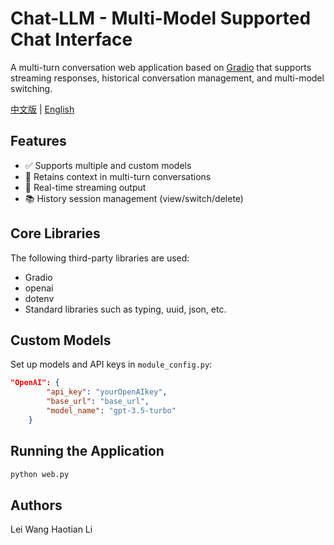 # Chat-LLM - Multi-Model Supported Chat Interface

A multi-turn conversation web application based on [Gradio](https://www.gradio.app/) that supports streaming responses, historical conversation management, and multi-model switching.

[中文版](README.md) | [English](READEME-EN.md)

## Features
- ✅ Supports multiple and custom models
- 🧠 Retains context in multi-turn conversations
- 🔄 Real-time streaming output
- 📚 History session management (view/switch/delete)

## Core Libraries
The following third-party libraries are used:
- Gradio
- openai
- dotenv
- Standard libraries such as typing, uuid, json, etc.

## Custom Models
Set up models and API keys in `module_config.py`:
```json
"OpenAI": {
        "api_key": "yourOpenAIkey",
        "base_url": "base_url",
        "model_name": "gpt-3.5-turbo"
    }
```

## Running the Application
```bash
python web.py
```

## Authors
Lei Wang
Haotian Li